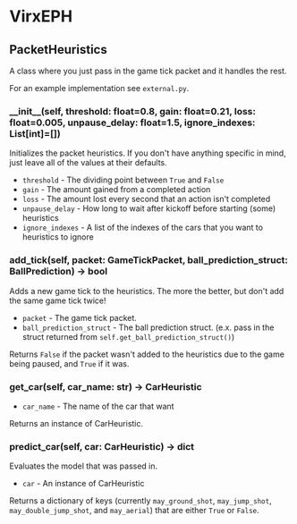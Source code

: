 # VirxEPH

## PacketHeuristics

A class where you just pass in the game tick packet and it handles the rest.

For an example implementation see `external.py`.

### \_\_init__(self, threshold: float=0.8, gain: float=0.21, loss: float=0.005, unpause_delay: float=1.5, ignore_indexes: List[int]=[])

Initializes the packet heuristics. If you don't have anything specific in mind, just leave all of the values at their defaults.

+ `threshold` - The dividing point between `True` and `False`
+ `gain` - The amount gained from a completed action
+ `loss` - The amount lost every second that an action isn't completed
+ `unpause_delay` - How long to wait after kickoff before starting (some) heuristics
+ `ignore_indexes` - A list of the indexes of the cars that you want to heuristics to ignore

### add_tick(self, packet: GameTickPacket, ball_prediction_struct: BallPrediction) -> bool

Adds a new game tick to the heuristics. The more the better, but don't add the same game tick twice!

+ `packet` - The game tick packet.
+ `ball_prediction_struct` - The ball prediction struct. (e.x. pass in the struct returned from `self.get_ball_prediction_struct()`)

Returns `False` if the packet wasn't added to the heuristics due to the game being paused, and `True` if it was.

### get_car(self, car_name: str) -> CarHeuristic

+ `car_name` - The name of the car that want

Returns an instance of CarHeuristic.

### predict_car(self, car: CarHeuristic) -> dict

Evaluates the model that was passed in.

+ `car` - An instance of CarHeuristic

Returns a dictionary of keys (currently `may_ground_shot`, `may_jump_shot`, `may_double_jump_shot`, and `may_aerial`) that are either `True` or `False`.
